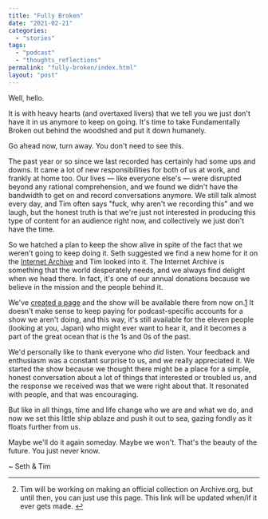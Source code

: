 ```yaml
---
title: "Fully Broken"
date: "2021-02-21"
categories: 
  - "stories"
tags: 
  - "podcast"
  - "thoughts_reflections"
permalink: "fully-broken/index.html"
layout: "post"
---
```


Well, hello.

It is with heavy hearts (and overtaxed livers) that we tell you we just don't have it in us anymore to keep on going. It's time to take Fundamentally Broken out behind the woodshed and put it down humanely.

Go ahead now, turn away. You don't need to see this.

The past year or so since we last recorded has certainly had some ups and downs. It came a lot of new responsibilities for both of us at work, and frankly at home too. Our lives — like everyone else's — were disrupted beyond any rational comprehension, and we found we didn't have the bandwidth to get on and record conversations anymore. We still talk almost every day, and Tim often says "fuck, why aren't we recording this" and we laugh, but the honest truth is that we're just not interested in producing this type of content for an audience right now, and collectively we just don't have the time.

So we hatched a plan to keep the show alive in spite of the fact that we weren't going to keep doing it. Seth suggested we find a new home for it on the [Internet Archive](https://archive.org) and Tim looked into it. The Internet Archive is something that the world desperately needs, and we always find delight when we head there. In fact, it's one of our annual donations because we believe in the mission and the people behind it.

We've [created a page](https://www.nahumck.me/fundamentally-broken/) and the show will be available there from now on.[1](#fn-1988-collection) It doesn't make sense to keep paying for podcast-specific accounts for a show we aren't doing, and this way, it's still available for the eleven people (looking at you, Japan) who might ever want to hear it, and it becomes a part of the great ocean that is the 1s and 0s of the past.

We'd personally like to thank everyone who _did_ listen. Your feedback and enthusiasm was a constant surprise to us, and we really appreciated it. We started the show because we thought there might be a place for a simple, honest conversation about a lot of things that interested or troubled us, and the response we received was that we were right about that. It resonated with people, and that was encouraging.

But like in all things, time and life change who we are and what we do, and now we set this little ship ablaze and push it out to sea, gazing fondly as it floats further from us.

Maybe we'll do it again someday. Maybe we won't. That's the beauty of the future. You just never know.

~ Seth & Tim

* * *

2. Tim will be working on making an official collection on Archive.org, but until then, you can just use this page. This link will be updated when/if it ever gets made. [↩](#fnref-1988-collection)

